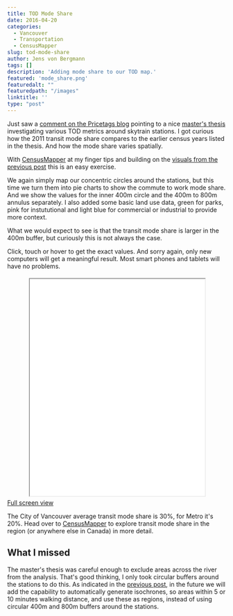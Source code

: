 ```yaml
---
title: TOD Mode Share
date: 2016-04-20
categories:
  - Vancouver
  - Transportation
  - CensusMapper
slug: tod-mode-share
author: Jens von Bergmann
tags: []
description: 'Adding mode share to our TOD map.'
featured: 'mode_share.png'
featuredalt: ""
featuredpath: "/images"
linktitle: ''
type: "post"
---
```


Just saw a [comment on the Pricetags blog](https://pricetags.wordpress.com/2016/04/20/surprising-densities-at-some-skytrain-stations/)
pointing to a nice [master's thesis](http://summit.sfu.ca/system/files/iritems1/9819/ETD4936.pdf)
investigating various TOD metrics around skytrain stations. I got curious how the 2011 transit mode share compares to the earlier
census years listed in the thesis. And how the mode share varies spatially.

<!-- more -->

With [CensusMapper](http://censusmapper.ca/maps/316) at my finger tips and building on the
[visuals from the previous post](http://doodles.mountainmath.ca/blog/2016/04/06/tod/) this is an easy exercise. 

We again simply map our concentric circles around the stations, but this time we turn them into pie charts to show the
commute to work mode share. And we show the values for the inner 400m circle and the 400m to 800m annulus separately. I
also added some basic land use data, green for parks, pink for instututional and light blue for commercial or industrial
to provide more context.

What we would expect to see is that the transit mode share is larger in the 400m buffer, but curiously this is not always the case.
 
Click, touch or hover to get the exact values. And sorry again, only new computers will get a meaningful result. Most
smart phones and tablets will have no problems.
<iframe src="/html/skytrain_mode_map.html" width="80%" height="500", style="margin:5px 10%;"></iframe>
<a href="/html/skytrain_mode_map.html#11/49.2430/-123.0350" class="btn btn-primary">Full screen view</a>

The City of Vancouver average transit mode share is 30%, for Metro it's 20%. Head over to [CensusMapper](http://censusmapper.ca/maps/316)
to explore transit mode share in the region (or anywhere else in Canada) in more detail.

## What I missed
The master's thesis was careful enough to exclude areas across the river from the analysis. That's good thinking, I only
took circular buffers around the stations to do this. As indicated in the [previous post](http://doodles.mountainmath.ca/blog/2016/04/06/tod/),
in the future we will add the capability to automatically generate isochrones, so areas 
within 5 or 10 minutes walking distance, and use these
as regions, instead of using circular 400m and 800m buffers around the stations.
